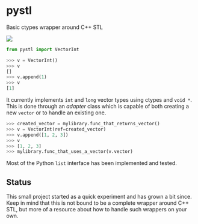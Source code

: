 pystl
=====

Basic ctypes wrapper around C++ STL

[![](https://travis-ci.org/jvrsantacruz/pystl.png?branch=master)](https://travis-ci.org/jvrsantacruz/pystl)

```python
from pystl import VectorInt

>>> v = VectorInt()
>>> v
[]
>>> v.append(1)
>>> v
[1]
```

It currently implements `int` and `long` vector types using ctypes and `void *`.
This is done through an _adapter_ class which is capable of both creating a new `vector` or to handle an existing one.

```python
>>> created_vector = mylibrary.func_that_returns_vector()
>>> v = VectorInt(ref=created_vector)
>>> v.append([1, 2, 3])
>>> v
>>> [1, 2, 3]
>>> mylibrary.func_that_uses_a_vector(v.vector)
```

Most of the Python `list` interface has been implemented and tested.

Status
------

This small project started as a quick experiment and has grown a bit since. 
Keep in mind that this is not bound to be a complete wrapper around C++ STL, but more of a resource about how to handle such wrappers on your own.
